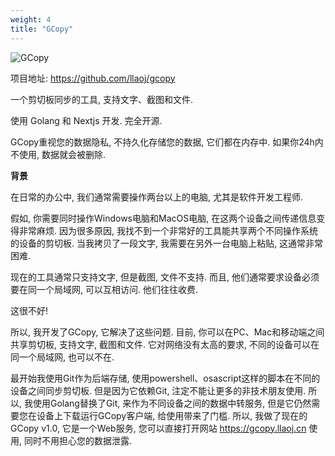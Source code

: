 ```yaml
---
weight: 4
title: "GCopy"
---
```


![GCopy](https://github.com/llaoj/gcopy/blob/main/docs/gcopy.png?raw=true)

项目地址: https://github.com/llaoj/gcopy

一个剪切板同步的工具, 支持文字、截图和文件.

使用 Golang 和 Nextjs 开发. 完全开源.

GCopy重视您的数据隐私, 不持久化存储您的数据, 它们都在内存中. 如果你24h内不使用, 数据就会被删除.

**背景**

在日常的办公中, 我们通常需要操作两台以上的电脑, 尤其是软件开发工程师.

假如, 你需要同时操作Windows电脑和MacOS电脑, 在这两个设备之间传递信息变得非常麻烦. 因为很多原因, 我找不到一个非常好的工具能共享两个不同操作系统的设备的剪切板. 当我拷贝了一段文字, 我需要在另外一台电脑上粘贴, 这通常非常困难.

现在的工具通常只支持文字, 但是截图, 文件不支持. 而且, 他们通常要求设备必须要在同一个局域网, 可以互相访问. 他们往往收费.

这很不好!

所以, 我开发了GCopy, 它解决了这些问题. 目前, 你可以在PC、Mac和移动端之间共享剪切板, 支持文字, 截图和文件. 它对网络没有太高的要求, 不同的设备可以在同一个局域网, 也可以不在.

最开始我使用Git作为后端存储, 使用powershell、osascript这样的脚本在不同的设备之间同步剪切板. 但是因为它依赖Git, 注定不能让更多的非技术朋友使用. 所以, 我使用Golang替换了Git, 来作为不同设备之间的数据中转服务, 但是它仍然需要您在设备上下载运行GCopy客户端, 给使用带来了门槛. 所以, 我做了现在的GCopy v1.0, 它是一个Web服务, 您可以直接打开网站 https://gcopy.llaoj.cn 使用, 同时不用担心您的数据泄露.